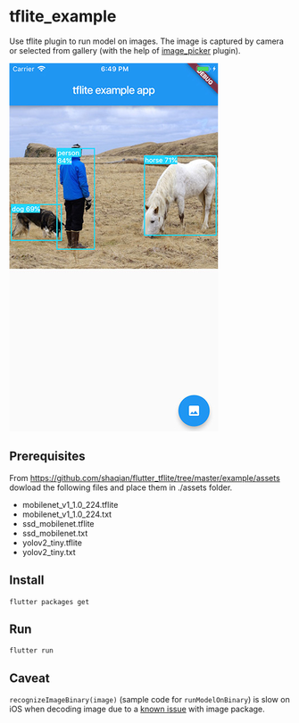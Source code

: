 # tflite_example

Use tflite plugin to run model on images. The image is captured by camera or selected from gallery (with the help of [image_picker](https://pub.dartlang.org/packages/image_picker) plugin).

![](yolo.jpg) 

## Prerequisites

From https://github.com/shaqian/flutter_tflite/tree/master/example/assets
dowload the following files and place them in ./assets folder.
 - mobilenet_v1_1.0_224.tflite
 - mobilenet_v1_1.0_224.txt
 - ssd_mobilenet.tflite
 - ssd_mobilenet.txt
 - yolov2_tiny.tflite
 - yolov2_tiny.txt

## Install 

```
flutter packages get
```

## Run

```
flutter run
```

## Caveat

```recognizeImageBinary(image)``` (sample code for ```runModelOnBinary```) is slow on iOS when decoding image due to a [known issue](https://github.com/brendan-duncan/image/issues/55) with image package.
